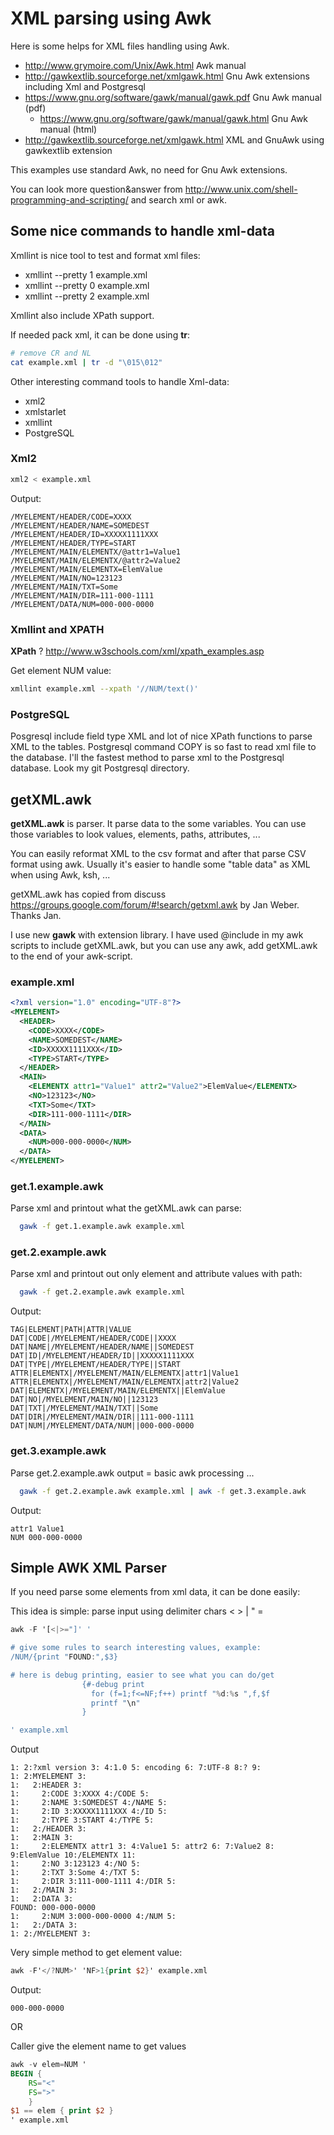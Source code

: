 # XML parsing using Awk #

Here is some helps for XML files handling using Awk.

  * http://www.grymoire.com/Unix/Awk.html Awk manual
  * http://gawkextlib.sourceforge.net/xmlgawk.html Gnu Awk extensions including Xml and Postgresql
  * https://www.gnu.org/software/gawk/manual/gawk.pdf Gnu Awk manual (pdf)
     * https://www.gnu.org/software/gawk/manual/gawk.html  Gnu Awk manual (html)
  * http://gawkextlib.sourceforge.net/xmlgawk.html XML and GnuAwk using gawkextlib extension

This examples use standard Awk, no need for Gnu Awk extensions.

You can look more question&answer from http://www.unix.com/shell-programming-and-scripting/ and search xml or awk.

## Some nice commands to handle xml-data ##

Xmllint is nice tool to test and format xml files:
  * xmllint --pretty 1 example.xml
  * xmllint --pretty 0 example.xml
  * xmllint --pretty 2 example.xml

Xmllint also include XPath support.

If needed pack xml, it can be done using **tr**:
```sh
# remove CR and NL
cat example.xml | tr -d "\015\012" 
```


Other interesting command tools to handle Xml-data:
   * xml2
   * xmlstarlet
   * xmllint
   * PostgreSQL

### Xml2 ###
```sh
xml2 < example.xml
```

Output:
```text
/MYELEMENT/HEADER/CODE=XXXX
/MYELEMENT/HEADER/NAME=SOMEDEST
/MYELEMENT/HEADER/ID=XXXXX1111XXX
/MYELEMENT/HEADER/TYPE=START
/MYELEMENT/MAIN/ELEMENTX/@attr1=Value1
/MYELEMENT/MAIN/ELEMENTX/@attr2=Value2
/MYELEMENT/MAIN/ELEMENTX=ElemValue
/MYELEMENT/MAIN/NO=123123
/MYELEMENT/MAIN/TXT=Some
/MYELEMENT/MAIN/DIR=111-000-1111
/MYELEMENT/DATA/NUM=000-000-0000
```
### Xmllint and XPATH ###

**XPath** ?
http://www.w3schools.com/xml/xpath_examples.asp

Get element NUM value:
```sh
xmllint example.xml --xpath '//NUM/text()'
```

### PostgreSQL ###
Posgresql include field type XML and lot of nice XPath functions to parse XML to the tables.
Postgresql command COPY is so fast to read xml file to the database. I'll the fastest method to parse xml to the Postgresql database.
Look my git Postgresql directory.


## getXML.awk ##

**getXML.awk** is parser. It parse data to the some variables. You can use those variables to look
values, elements, paths, attributes, ...

You can easily reformat XML to the csv format and after that parse CSV format using awk. Usually it's
easier to handle some "table data" as XML when using Awk, ksh, ...

getXML.awk has copied from discuss
https://groups.google.com/forum/#!search/getxml.awk by Jan Weber. Thanks Jan.

I use new **gawk** with extension library. I have used @include in my awk scripts to include getXML.awk, but
you can use any awk, add getXML.awk to the end of your awk-script.




### example.xml ###

```xml
<?xml version="1.0" encoding="UTF-8"?>
<MYELEMENT>
  <HEADER>
    <CODE>XXXX</CODE>
    <NAME>SOMEDEST</NAME>
    <ID>XXXXX1111XXX</ID>
    <TYPE>START</TYPE>
  </HEADER>
  <MAIN>
    <ELEMENTX attr1="Value1" attr2="Value2">ElemValue</ELEMENTX>
    <NO>123123</NO>
    <TXT>Some</TXT>
    <DIR>111-000-1111</DIR>
  </MAIN>
  <DATA>
    <NUM>000-000-0000</NUM>
  </DATA>
</MYELEMENT>
```




### get.1.example.awk ###
Parse xml and printout what the getXML.awk can parse:
```sh
  gawk -f get.1.example.awk example.xml
```


### get.2.example.awk ###
Parse xml and printout out only element and attribute values with path:
```sh
  gawk -f get.2.example.awk example.xml
```
Output:
```text
TAG|ELEMENT|PATH|ATTR|VALUE
DAT|CODE|/MYELEMENT/HEADER/CODE||XXXX
DAT|NAME|/MYELEMENT/HEADER/NAME||SOMEDEST
DAT|ID|/MYELEMENT/HEADER/ID||XXXXX1111XXX
DAT|TYPE|/MYELEMENT/HEADER/TYPE||START
ATTR|ELEMENTX|/MYELEMENT/MAIN/ELEMENTX|attr1|Value1
ATTR|ELEMENTX|/MYELEMENT/MAIN/ELEMENTX|attr2|Value2
DAT|ELEMENTX|/MYELEMENT/MAIN/ELEMENTX||ElemValue
DAT|NO|/MYELEMENT/MAIN/NO||123123
DAT|TXT|/MYELEMENT/MAIN/TXT||Some
DAT|DIR|/MYELEMENT/MAIN/DIR||111-000-1111
DAT|NUM|/MYELEMENT/DATA/NUM||000-000-0000
```

### get.3.example.awk ###
Parse get.2.example.awk output = basic awk processing ...
```sh
  gawk -f get.2.example.awk example.xml | awk -f get.3.example.awk
```

Output:
```text
attr1 Value1
NUM 000-000-0000
```

## Simple AWK XML Parser ##
If you need parse some elements from xml data, it can be done easily:

This idea is simple: parse input using delimiter chars < > | " =
```awk
awk -F '[<|>="]' '

# give some rules to search interesting values, example:
/NUM/{print "FOUND:",$3}

# here is debug printing, easier to see what you can do/get
                {#-debug print
                  for (f=1;f<=NF;f++) printf "%d:%s ",f,$f
                  printf "\n"
                }

' example.xml
```
Output
```text
1: 2:?xml version 3: 4:1.0 5: encoding 6: 7:UTF-8 8:? 9:
1: 2:MYELEMENT 3:
1:   2:HEADER 3:
1:     2:CODE 3:XXXX 4:/CODE 5:
1:     2:NAME 3:SOMEDEST 4:/NAME 5:
1:     2:ID 3:XXXXX1111XXX 4:/ID 5:
1:     2:TYPE 3:START 4:/TYPE 5:
1:   2:/HEADER 3:
1:   2:MAIN 3:
1:     2:ELEMENTX attr1 3: 4:Value1 5: attr2 6: 7:Value2 8: 9:ElemValue 10:/ELEMENTX 11:
1:     2:NO 3:123123 4:/NO 5:
1:     2:TXT 3:Some 4:/TXT 5:
1:     2:DIR 3:111-000-1111 4:/DIR 5:
1:   2:/MAIN 3:
1:   2:DATA 3:
FOUND: 000-000-0000
1:     2:NUM 3:000-000-0000 4:/NUM 5:
1:   2:/DATA 3:
1: 2:/MYELEMENT 3:
```


Very simple method to get element value:

```awk
awk -F'</?NUM>' 'NF>1{print $2}' example.xml
```

Output:
```text
000-000-0000
```
OR

Caller give the element name to get values
```awk
awk -v elem=NUM '
BEGIN {
    RS="<"
    FS=">"
    }
$1 == elem { print $2 }
' example.xml

```
